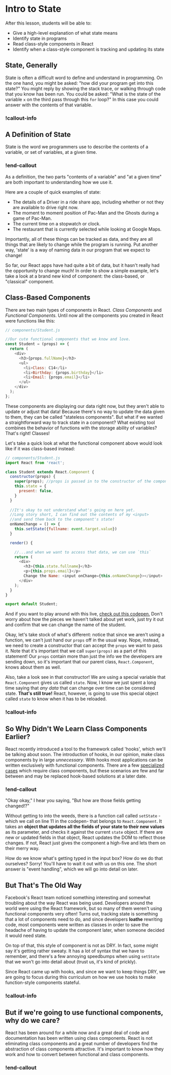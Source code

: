 # Intro to State

After this lesson, students will be able to:

- Give a high-level explanation of what state means
- Identify state in programs
- Read class-style components in React
- Identify when a class-style component is tracking and updating its state

## State, Generally

State is often a difficult word to define and understand in programming. On the one hand, you might be asked: "how did your program get into this state?" You might reply by showing the stack trace, or walking through code that you know has been run. You could be asked: "What is the state of the variable `x` on the third pass through this `for` loop?" In this case you could answer with the contents of that variable.

### !callout-info

## A Definition of State
State is the word we programmers use to describe the contents of a variable, or set of variables, at a given time. 

### !end-callout

As a definition, the two parts "contents of a variable" and "at a given time" are both important to understanding how we use it.

Here are a couple of quick examples of state:

- The details of a Driver in a ride share app, including whether or not they are available to drive right now.
- The moment to moment position of Pac-Man and the Ghosts during a game of Pac-Man.
- The current time on a stopwatch or clock.
- The restaurant that is currently selected while looking at Google Maps.

Importantly, all of these things can be tracked as data, and they are all things that are likely to change while the program is running. Put another way, 'state' is a way of naming data in our program that we expect to change!

So far, our React apps have had quite a bit of data, but it hasn't really had the opportunity to change much! In order to show a simple example, let's take a look at a brand new kind of component: the class-based, or "classical" component.

## Class-Based Components

There are two main types of components in React.  _Class Components_ and _Functional Components_.  Until now all the components you created in React were functions like this:

```javascript
// components/Student.js

//Our cute functional components that we know and love.
const Student = (props) => {
  return (
    <div>
      <h3>{props.fullName}</h3>
      <ul>
        <li>Class: C14</li>
        <li>Birthday: {props.birthday}</li>
        <li>Email: {props.email}</li>
      </ul>
    </div>
  );
};
```

These components are displaying our data right now, but they aren't able to update or adjust that data! Because there's no way to update the data given to them, they can be called "stateless components". But what if we wanted a straightforward way to track state in a component? What existing tool combines the behavior of functions with the storage ability of variables? That's right! Classes!

Let's take a quick look at what the functional component above would look like if it was class-based instead:

```javascript
// components/Student.js
import React from 'react';

class Student extends React.Component {
  constructor(props) {
    super(props); //props is passed in to the constructor of the component...
    this.state = {
      present: false,
    }
  }
  
  //It's okay to not understand what's going on here yet. 
  //Long story short, I can find out the contents of my <input> 
  //and send them back to the component's state!
  onNameChange = () => {
    this.setState({fullname: event.target.value})
  }

  render() {

    //...and when we want to access that data, we can use `this`
    return (
      <div>
        <h3>{this.state.fullname}</h3>
        <p>{this.props.email}</p>
        Change the Name: <input onChange={this.onNameChange}></input>
      </div>
    );
  }
}

export default Student;
```

And if you want to play around with this live, [check out this codepen.](https://codepen.io/dhelmgren/pen/dypRybV) Don't worry about how the pieces we haven't talked about yet work, just try it out and confirm that we can change the name of the student.

Okay, let's take stock of what's different: notice that since we aren't using a function, we can't just hand our `props` off in the usual way. Nope, instead, we need to create a constructor that can accept the `props` we want to pass it. Note that it's important that we call `super(props)` as a part of this statement! Our `props` contain more than just the info we the developers are sending down, so it's important that our parent class, `React.Component`, knows about them as well.

Also, take a look see in that constructor! We are using a special variable that `React.Component` gives us called `state`. Now, I know we just spent a long time saying that _any data_ that can change over time can be considered state. **That's still true!** React, however, is going to use this special object called `state` to know when it has to be reloaded. 

### !callout-info

## So Why Didn't We Learn Class Components Earlier?
React recently introduced a tool to the framework called 'hooks', which we'll be talking about soon. The introduction of hooks, in our opinion, make class components by in large _unnecessary_.  With hooks most applications can be written exclusively with functional components.  There are a few [specialized cases](https://reactjs.org/docs/error-boundaries.html) which require class components, but these scenarios are few and far between and may be replaced hook-based solutions at a later date.

### !end-callout

"Okay okay," I hear you saying, "But how are those fields getting changed!?"

Without getting to into the weeds, there is a function call called `setState` -which we call on line 11 in the codepen- that belongs to `React.Component`. It takes an **object that updates all the fields of your state to their new values** as its parameter, and checks it against the current `state` object. If there are new or updated fields in that object, React updates the DOM to reflect those changes. If not, React just gives the component a high-five and lets them on their merry way.

How do we know what's getting typed in the input box? How do we do that ourselves? Sorry! You'll have to wait it out with us on this one. The short answer is "event handling", which we will go into detail on later.

## But That's The Old Way

Facebook's React team noticed something interesting and somewhat troubling about the way React was being used. Developers around the world were using the React framework, but so many of them weren't using functional components very often! Turns out, tracking state is something that a lot of components need to do, and since developers **loathe** rewriting code, most components were written as classes in order to save the headache of having to update the component later, when someone decided it would need state.

On top of that, this style of component is not as DRY. In fact, some might say it's getting rather sweaty. It has a lot of syntax that we have to remember, and there's a few annoying speedbumps when using `setState` that we won't go into detail about (trust us, it's kind of prickly).

Since React came up with hooks, and since we want to keep things DRY, we are going to focus during this curriculum on how we use hooks to make function-style components stateful.

### !callout-info

## But if we're going to use functional components, why do we care?

React has been around for a while now and a great deal of code and documentation has been written using class components.  React is not eliminating class components and a great number of developers find the abstraction of class components attractive.  It's important to know how they work and how to convert between functional and class components.

### !end-callout
